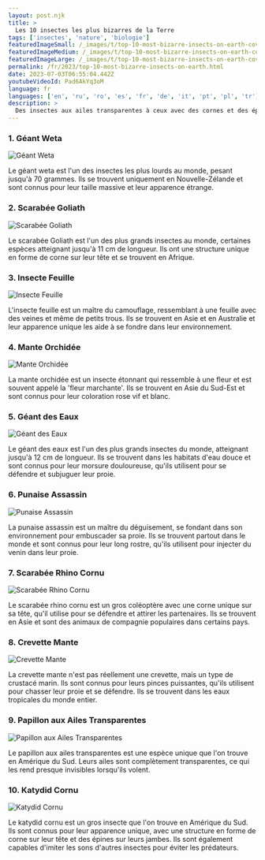 ```yaml
---
layout: post.njk
title: >
  Les 10 insectes les plus bizarres de la Terre
tags: ['insectes', 'nature', 'biologie']
featuredImageSmall: /_images/t/top-10-most-bizarre-insects-on-earth-cover-fr-small.webp
featuredImageMedium: /_images/t/top-10-most-bizarre-insects-on-earth-cover-fr-medium.webp
featuredImageLarge: /_images/t/top-10-most-bizarre-insects-on-earth-cover-fr-large.webp
permalink: /fr/2023/top-10-most-bizarre-insects-on-earth.html
date: 2023-07-03T06:55:04.442Z
youtubeVideoId: Pad6AkYq3oM
language: fr
languages: ['en', 'ru', 'ro', 'es', 'fr', 'de', 'it', 'pt', 'pl', 'tr']
description: >
  Des insectes aux ailes transparentes à ceux avec des cornes et des épines, la nature a créé des insectes vraiment bizarres. Voici une liste des 10 les plus inhabituels.
---
```


### 1. Géant Weta

![Géant Weta](/_images/e/e94a5cc46045a987830414f2ca423ef7-medium.webp)

Le géant weta est l'un des insectes les plus lourds au monde, pesant jusqu'à 70 grammes. Ils se trouvent uniquement en Nouvelle-Zélande et sont connus pour leur taille massive et leur apparence étrange.

### 2. Scarabée Goliath

![Scarabée Goliath](/_images/2/2a5eca2833ba71c2ce060fb39386ce96-medium.webp)

Le scarabée Goliath est l'un des plus grands insectes au monde, certaines espèces atteignant jusqu'à 11 cm de longueur. Ils ont une structure unique en forme de corne sur leur tête et se trouvent en Afrique.

### 3. Insecte Feuille

![Insecte Feuille](/_images/7/7ce7cd80348e8e2dfa670f899d997c12-medium.webp)

L'insecte feuille est un maître du camouflage, ressemblant à une feuille avec des veines et même de petits trous. Ils se trouvent en Asie et en Australie et leur apparence unique les aide à se fondre dans leur environnement.

### 4. Mante Orchidée

![Mante Orchidée](/_images/3/3199e091ee28d736f3273bd71224c4ae-medium.webp)

La mante orchidée est un insecte étonnant qui ressemble à une fleur et est souvent appelé la 'fleur marchante'. Ils se trouvent en Asie du Sud-Est et sont connus pour leur coloration rose vif et blanc.

### 5. Géant des Eaux

![Géant des Eaux](/_images/8/8aef84d22b87f0364fb27f352322ad2a-medium.webp)

Le géant des eaux est l'un des plus grands insectes du monde, atteignant jusqu'à 12 cm de longueur. Ils se trouvent dans les habitats d'eau douce et sont connus pour leur morsure douloureuse, qu'ils utilisent pour se défendre et subjuguer leur proie.

### 6. Punaise Assassin

![Punaise Assassin](/_images/1/124b5a8ea6bae82d7b037ae73d25064b-medium.webp)

La punaise assassin est un maître du déguisement, se fondant dans son environnement pour embuscader sa proie. Ils se trouvent partout dans le monde et sont connus pour leur long rostre, qu'ils utilisent pour injecter du venin dans leur proie.

### 7. Scarabée Rhino Cornu

![Scarabée Rhino Cornu](/_images/b/b92743534cda36947341762a41e98128-medium.webp)

Le scarabée rhino cornu est un gros coléoptère avec une corne unique sur sa tête, qu'il utilise pour se défendre et attirer les partenaires. Ils se trouvent en Asie et sont des animaux de compagnie populaires dans certains pays.

### 8. Crevette Mante

![Crevette Mante](/_images/2/202bbe23480faba8a8f4ec4ba3aee2cd-medium.webp)

La crevette mante n'est pas réellement une crevette, mais un type de crustacé marin. Ils sont connus pour leurs pinces puissantes, qu'ils utilisent pour chasser leur proie et se défendre. Ils se trouvent dans les eaux tropicales du monde entier.

### 9. Papillon aux Ailes Transparentes

![Papillon aux Ailes Transparentes](/_images/6/6cb0b717bea38014ff6ab46f21283639-medium.webp)

Le papillon aux ailes transparentes est une espèce unique que l'on trouve en Amérique du Sud. Leurs ailes sont complètement transparentes, ce qui les rend presque invisibles lorsqu'ils volent.

### 10. Katydid Cornu

![Katydid Cornu](/_images/e/ef8bb732280b6a145e0b1d82b9f84fb3-medium.webp)

Le katydid cornu est un gros insecte que l'on trouve en Amérique du Sud. Ils sont connus pour leur apparence unique, avec une structure en forme de corne sur leur tête et des épines sur leurs jambes. Ils sont également capables d'imiter les sons d'autres insectes pour éviter les prédateurs.

